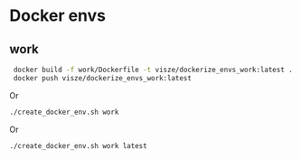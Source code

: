 # Docker envs


## work

```bash	
 docker build -f work/Dockerfile -t visze/dockerize_envs_work:latest .
 docker push visze/dockerize_envs_work:latest
 ```
Or

```bash
./create_docker_env.sh work
```

Or

```bash
./create_docker_env.sh work latest
```
